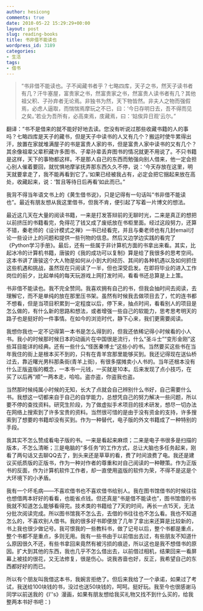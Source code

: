 ```yaml
---
author: hesicong
comments: true
date: 2010-05-22 15:29:29+00:00
layout: post
slug: reading-books
title: 书非借不能读也
wordpress_id: 3189
categories:
- 生活
tags:
- 借书
---
```


> “书非借不能读也。子不闻藏书者乎？七略四库，天子之书，然天子读书者有几？汗牛塞屋，富贵家之书，然富贵家之书，然富贵人读书者有几？其他祖父积、子孙弃者无论焉。非独书为然，天下物皆然。非夫人之物而强假焉，必虑人逼取，而惴惴焉摩玩之不已，曰：‘今日存明日去，吾不得而见之矣。’若业为吾所有，必高束焉，庋藏焉，曰：‘姑俟异日观’云尔。”

翻译：“书不是借来的就不能好好地去读。您没有听说过那些收藏书籍的人的事吗？七略四库是天子的藏书，但是天子中读书的人又有几个？搬运时使牛累得出汗，放置在家就堆满屋子的书是富贵人家的书，但是富贵人家中读书的又有几个？其余像祖辈父辈积藏许多图书、子辈孙辈丢弃图书的情况就更不用说了。不只书籍是这样，天下的事物都这样。不是那人自己的东西而勉强向别人借来，他一定会担心别人催着要回，就忧惧地摩挲抚弄那东西久久不停，说：‘今天存放在这里，明天就要拿走了，我不能再看到它了。’如果已经被我占有，必定会把它捆起来放在高处，收藏起来，说：‘暂且等待日后再看’如此而已。”

我背不得当年语文书上的《黄生借书说》，只是记得有一句话叫“书非借不能读也”。最近有朋友想从我这里借书，但我不肯，便引起了写着一片博文的想法。

最近这几天在大量的阅读书籍，一来是打发答辩前的无聊时光，二来是真正的想把以前挤压的书籍看完，免得花了钱又成了废纸放在书柜里面。经过这段努力，还算不错，秦老师的《设计模式之禅》一书已经看完，并且与秦老师也有几封email讨论一些设计上的问题和提供一些刊物的信息。然后又边学边实践的看完了《Python学习手册》。最后，还有一些属于非计算机方面的书拿出来看。其实，比起冰冷的计算机书籍，唐骏的《我的成功可以复制》算是给了我很多的思考空间。这本书讲了唐骏这个大人物是如何从小到大的经历、其间的各种机遇以及如何抓住这些机遇和挑战，虽然现在只阅读了一半，但也深受启发。在即将毕业的进入工作岗位的前夕，比起单纯的每天玩游戏上网打发时间，看看书还总算是上上策。

书非借不能读也。我不完全赞同。我喜欢拥有自己的书，但我会抽时间去阅读，去理解它，而不是单纯的放在那里压书架。虽然有时候我去做项目去了，忙的连书都不想看，但是当项目积累到一定程度以后，停下来，抽点时间，看看别人的项目是怎么做的，有什么新的思路和想法，或者增强一些自己的软能力，思考思考明天的路子也是挺好的一件事情。在如今的浏览时代，静下心来，我们更需要阅读。

我想你我也一定不记得第一本书是怎么得到的，但我还依稀记得小时候看的小人书。我小的时候那时候日本的动画片在中国很是流行，什么“圣斗士”“变形金刚”这些耳目能详的经典。还有一些什么“怪医秦博士”这些小的书。当然要买这些书在当年我住的街上是根本买不到的，只有在青羊宫那里能够买到。我还记得现在送仙桥过去，靠近曙光男科那条街(青羊上街)，有很多摆摊卖小人书的。当年还根本没有什么正版盗版的概念，一本书一元钱，一买就是10本。后来发现了点小技巧，在买了以后再“顺”一两本走，哈哈。盗亦盗，你盗我也盗。

当然那时候纯属小时候的无知，长大了点就会自己辨别什么书好，自己需要什么书。我想这一切都来自于自己的自学能力，总想凭自己的努力解决一些问题，所以要不停的查找资料。研究生阶段，为了做虚拟手术项目的技术研发，想尽一切办法在网络上搜索到了许多宝贵的资料。当然很可惜的是由于没有资金的支持，许多搜索到了想要的书籍却没有买到。作为一种替代，电子版的外文书籍成了一种特别的手段。

我其实不怎么赞成看电子版的书。一来是看起来麻烦；二来是电子书很多是扫描的版本，不怎么清晰；三是电脑的“多任务”的工作方式，总让大脑也多任务起来，刚看了两句话又去聊QQ去了，到头来还是草草的看，费了时间浪费了电。我还是建议买纸质版的正版书，作为一种对作者的尊重和对自己阅读的一种鞭策。作为正版书的反面，作为计算机软件工作者，却一直使用盗版的软件为荣，不得不是这是个大环境下的小矛盾。

我有一个坏毛病——不喜欢借书也不喜欢借书给别人。我在图书馆借书的时候往往也想借两本好好的看看，也能省点钱。但还真是“书是借不能读也”，图书馆借的书我就不知道怎么能够看得完。技术类的书籍给了7天的时间，再长一点15天，无法分批次阅读完成。所以图书馆我不怎么去，去借的书往往也不怎么看。我也不知道怎么的，不喜欢别人借书。我的很多好书即便放了几年了拿出来还算是比较新的，书上我也很少做记号。我可恨我的一些教科书，做了记号以后，整个书都是重点，整个书都不是重点，多则无用。我有一些书由于以前借出去过，有些朋友不知道什么原因很久不还，有些书拿回来竟然有被污损的痕迹，所以这也是我不想借书的原因。扩大到其他的东西，我也几乎不怎么借出去，以前借过相机，结果回来一看屏幕上被挂的很花，又无法修复，很是伤心。说我吝啬也好，反正，我希望自己的东西都好好的而已。

所以有个朋友叫我借这本书，我婉言拒绝了。但后来我给了一个承诺，如果过了考试，我送给100块钱的书，没过也送50块钱的，呵呵。挺好玩。我至今也很感谢马同学以前送我的《I''s》漫画，如果有朋友想给我买礼物又找不到什么买的，给我整两本书好书吧：)
